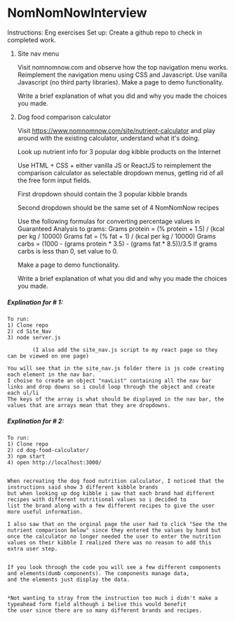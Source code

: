 # NomNomNowInterview

Instructions: 
Eng exercises
  Set up:
    Create a github repo to check in completed work.
1) Site nav menu


    Visit nomnomnow.com and observe how the top navigation menu works.
    Reimplement the navigation menu using CSS and Javascript. Use vanilla Javascript (no third party libraries).
    Make a page to demo functionality.
    
    Write a brief explanation of what you did and why you made the choices you made.

2) Dog food comparison calculator

    Visit https://www.nomnomnow.com/site/nutrient-calculator and play around with the existing calculator, understand what it's doing.
   
    Look up nutrient info for 3 popular dog kibble products on the Internet
    
    Use HTML + CSS + either vanilla JS or ReactJS to reimplement the comparison calculator as selectable dropdown menus, getting rid of all the free form input fields.
    
    First dropdown should contain the 3 popular kibble brands
    
    Second dropdown should be the same set of 4 NomNomNow recipes
    
    Use the following formulas for converting percentage values in Guaranteed Analysis to grams:
        Grams protein = (% protein + 1.5) / (kcal per kg / 10000)
        Grams fat = (% fat + 1) / (kcal per kg / 10000)
        Grams carbs = (1000 - (grams protein * 3.5) - (grams fat * 8.5))/3.5
        If grams carbs is less than 0, set value to 0.
        
    Make a page to demo functionality.
    
    Write a brief explanation of what you did and why you made the choices you made.




##### Explination for # 1:

    To run: 
    1) Clone repo
    2) cd Site_Nav
    3) node server.js
    
            (I also add the site_nav.js script to my react page so they can be viewed on one page)

    You will see that in the site_nav.js folder there is js code creating each element in the nav bar.
    I choise to create an object "navList" containing all the nav bar links and drop downs so i could loop through the object and create each ul/li
    The keys of the array is what should be displayed in the nav bar, the values that are arrays mean that they are dropdowns.
  
  
##### Explination for # 2:
    To run: 
    1) Clone repo
    2) cd dog-food-calculator/
    3) npm start
    4) open http://localhost:3000/
    

    When recreating the dog food nutrition calculator, I noticed that the instructions said show 3 different kibble brands
    but when looking up dog kibble i saw that each brand had different recipes with different nutritional values so i decided to 
    list the brand along with a few different recipes to give the user more useful information.
    
    I also saw that on the orginal page the user had to click "See the the nutrient comparison below" since they entered the values by hand but once the calculator no longer needed the user to enter the nutrition values on their kibble I realized there was no reason to add this extra user step.
   
    
    If you look through the code you will see a few different components and elements(dumb components). The components manage data,
    and the elements just display the data.

 
    *Not wanting to stray from the instruction too much i didn't make a typeahead form field although i belive this would benefit
    the user since there are so many different brands and recipes.
